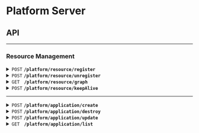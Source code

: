 # Platform Server

## API

---

### Resource Management

<details>
 <summary><code>POST</code> <code><b>/platform/resource/register</b></code></summary>

#### Request Example

```json5
{
  "clientName": "xxx",               // 根据 clientName 对 service group 进行标识
  "clientType": "...",               // 用于前端绘图
  "pubTopics": ["topic1", "topic2"], // 该 client 会哪些 Topic 发消息？
  "subTopics": ["topic3"]            // 该 client 会接收哪些 Topic 的消息？
}
```

#### Response Example

```json5
{
  "clientId": "xxx" // 唯一标识当前 client 的 ID
}
```

</details>

<details>
 <summary><code>POST</code> <code><b>/platform/resource/unregister</b></code></summary>

#### Request Example

```json5
{
  "clientId": "xxx" // 唯一标识当前 client 的 ID
}
```

#### Response Example

No response. Just take status code `200` as success.

</details>

<details>
 <summary><code>GET</code> &nbsp; <code><b>/platform/resource/graph</b></code></summary>

#### Response Example

```json5
{
  "nodes": [
    {
      "clientType": "...",
      "id": "xxx", // 如果 clientType 为 topic，则将该 code 的 id 值设置为 topic.name
      "name": "yyy"
    }, 
    { /* ... */ }, 
    { /* ... */ }
  ],
  "edges": [
    {
      "from": "xxx", // id
      "to": "yyy"    // id
    }
  ]
}
```

</details>

<details>
 <summary><code>POST</code> <code><b>/platform/resource/keepAlive</b></code></summary>

#### Request Example

```json5
{
  "clientId": "xxx" // 唯一标识当前 client 的 ID
}
```

#### Response Example

No response. Just take status code `200` as success.

</details>

---

<details>
 <summary><code>POST</code> <code><b>/platform/application/create</b></code></summary>

#### Request Example

```json5
{
  "name": "xxx",           // Docker 镜像名
  "version": "yyy",        // Docker 镜像 Tag
  "healthCheckPort": 8080, // 用于检查初始化状态的端口（默认为 HTTP 端口）
  "udpPorts": [9998, 9999] // 要暴露的 UDP 端口号
}
```

#### Response Example

```json5
{
  "application": {
    "id": "xxx",     // Docker 容器 ID
    "name": "yyy",   // Docker 镜像名
    "version": "zzz" // Docker 镜像 Tag
  }
}
```

</details>

<details>
 <summary><code>POST</code> <code><b>/platform/application/destroy</b></code></summary>

#### Request Example

```json5
{
  "applicationId": "xxx" // Docker 容器 ID
}
```

#### Response Example

No response. Just take status code `200` as success.

</details>

<details>
 <summary><code>POST</code> <code><b>/platform/application/update</b></code></summary>

#### Request Example

```json5
{
  "oldApplicationId": "xxx",              // 被更新的 Application 的 ID
  "newApplicationName": "xxx",            // 新应用的 Docker 镜像名
  "newApplicationVersion": "yyy",         // 新应用的 Docker 镜像 Tag
  "newApplicationHealthCheckPort": 8080,  // 新应用的用于检查初始化状态的端口（默认为 HTTP 端口）
  "newApplicationUdpPorts": [9998, 9999], // 新应用的要暴露的 UDP 端口号
  "updateStrategy": 1                     // 更新策略：0-默认 1-滚动
}
```

#### Response Example

```json5
{
  "application": {
    "id": "xxx",     // Docker 容器 ID
    "name": "yyy",   // Docker 镜像名
    "version": "zzz" // Docker 镜像 Tag
  }
}
```

</details>

<details>
 <summary><code>GET</code> &nbsp; <code><b>/platform/application/list</b></code></summary>

#### Response Example

```json5
{
  "applications": [
    {
      "id": "xxx",     // Docker 容器 ID
      "name": "yyy",   // Docker 镜像名
      "version": "zzz" // Docker 镜像 Tag
    },
    {
      "id": "xxx",     // Docker 容器 ID
      "name": "yyy",   // Docker 镜像名
      "version": "zzz" // Docker 镜像 Tag
    },
    {
      "id": "xxx",     // Docker 容器 ID
      "name": "yyy",   // Docker 镜像名
      "version": "zzz" // Docker 镜像 Tag
    }
  ]
}
```

</details>